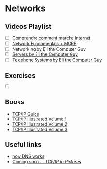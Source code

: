 # Networks

## Videos Playlist
- [ ] [Comprendre comment marche Internet](https://www.youtube.com/playlist?list=PL2972E0D013FE7DE7)
- [ ] [Network Fundamentals + MORE](https://www.youtube.com/playlist?list=PLrFtH050YOyEChYKJsejtq5DV_es0Jl6b)
- [ ] [Networking by Eli the Computer Guy](https://www.youtube.com/playlist?list=PLF360ED1082F6F2A5)
- [ ] [Servers by Eli the Computer Guy](https://www.youtube.com/playlist?list=PLC71D7CFB6AF935E6)
- [ ] [Telephone Systems  by Eli the Computer Guy](https://www.youtube.com/playlist?list=PL08C86258934DD006)

## Exercises
- [ ] []()


## Books
- [TCP/IP Guide](http://index-of.es/Magazines/hakin9/books/No.Starch.TCP.IP.Guide.Oct.2005.pdf)
- [TCP/IP Illustrated Volume 1](http://www.r-5.org/files/books/computers/internals/net/Richard_Stevens-TCP-IP_Illustrated-EN.pdf)
- [TCP/IP Illustrated Volume 2](https://leaksource.files.wordpress.com/2014/08/tcp_ip-illustrated-vol-2.pdf)
- [TCP/IP Illustrated Volume 3](https://leaksource.files.wordpress.com/2014/08/tcp_ip-illustrated-vol-3.pdf)
 

## Useful links

- [how DNS works](https://howdns.works)
- [Coming soon ... *TCP/IP in Pictures*](https://nostarch.com/tcpipinpictures)


